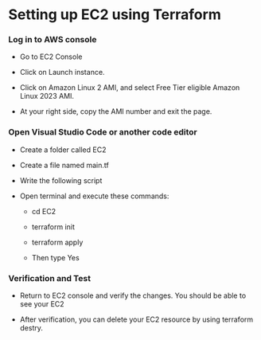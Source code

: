 # Setting up EC2 using Terraform

### Log in to AWS console

- Go to EC2 Console

- Click on Launch instance.

- Click on Amazon Linux 2 AMI, and select Free Tier eligible Amazon Linux 2023 AMI. 

- At your right side, copy the AMI number and exit the page. 


### Open Visual Studio Code or another code editor

- Create a folder called EC2

- Create a file named main.tf

- Write the following script

- Open terminal and execute these commands:

    - cd EC2

    - terraform init

    - terraform apply

    - Then type Yes

### Verification and Test

- Return to EC2 console and verify the changes. You should be able to see your EC2

- After verification, you can delete your EC2 resource by using terraform destry. 


